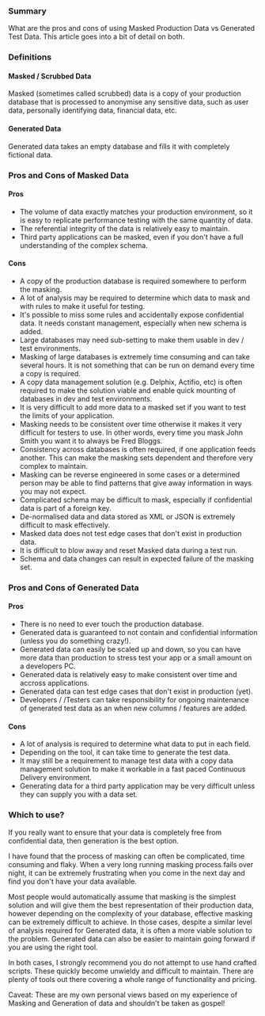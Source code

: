 ### Summary

What are the pros and cons of using Masked Production Data vs Generated Test Data. This article goes into a bit of detail on both.

### Definitions

#### Masked / Scrubbed Data
Masked (sometimes called scrubbed) data is a copy of your production database that is processed to anonymise any sensitive data, such as user data, personally identifying data, financial data, etc.

#### Generated Data
Generated data takes an empty database and fills it with completely fictional data.

### Pros and Cons of Masked Data

#### Pros

* The volume of data exactly matches your production environment, so it is easy to replicate performance testing with the same quantity of data.
* The referential integrity of the data is relatively easy to maintain.
* Third party applications can be masked, even if you don't have a full understanding of the complex schema.

#### Cons

* A copy of the production database is required somewhere to perform the masking.
* A lot of analysis may be required to determine which data to mask and with rules to make it useful for testing. 
* It's possible to miss some rules and accidentally expose confidential data. It needs constant management, especially when new schema is added.
* Large databases may need sub-setting to make them usable in dev / test environments.
* Masking of large databases is extremely time consuming and can take several hours. It is not something that can be run on demand every time a copy is required.
* A copy data management solution (e.g. Delphix, Actifio, etc) is often required to make the solution viable and enable quick mounting of databases in dev and test environments.
* It is very difficult to add more data to a masked set if you want to test the limits of your application.
* Masking needs to be consistent over time otherwise it makes it very difficult for testers to use. In other words, every time you mask John Smith you want it to always be Fred Bloggs.
* Consistency across databases is often required, if one application feeds another. This can make the masking sets dependent and therefore very complex to maintain.
* Masking can be reverse engineered in some cases or a determined person may be able to find patterns that give away information in ways you may not expect.
* Complicated schema may be difficult to mask, especially if confidential data is part of a foreign key.
* De-normalised data and data stored as XML or JSON is extremely difficult to mask effectively.
* Masked data does not test edge cases that don't exist in production data.
* It is difficult to blow away and reset Masked data during a test run.
* Schema and data changes can result in expected failure of the masking set.

### Pros and Cons of Generated Data

#### Pros

* There is no need to ever touch the production database.
* Generated data is guaranteed to not contain and confidential information (unless you do something crazy!).
* Generated data can easily be scaled up and down, so you can have more data than production to stress test your app or a small amount on a developers PC.
* Generated data is relatively easy to make consistent over time and accross applications.
* Generated data can test edge cases that don't exist in production (yet).
* Developers / /Testers can take responsibility for ongoing maintenance of generated test data as an when new columns / features are added.

#### Cons

* A lot of analysis is required to determine what data to put in each field.
* Depending on the tool, it can take time to generate the test data.
* It may still be a requirement to manage test data with a copy data management solution to make it workable in a fast paced Continuous Delivery environment.
* Generating data for a third party application may be very difficult unless they can supply you with a data set.


### Which to use?

If you really want to ensure that your data is completely free from confidential data, then generation is the best option.

I have found that the process of masking can often be complicated, time consuming and flaky. When a very long running masking process fails over night, it can be extremely frustrating when you come in the next day and find you don't have your data available.

Most people would automatically assume that masking is the simplest solution and will give them the best representation of their production data, however depending on the complexity of your database, effective masking can be extremely difficult to achieve. In those cases, despite a similar level of analysis required for Generated data, it is often a more viable solution to the problem. Generated data can also be easier to maintain going forward if you are using the right tool.

In both cases, I strongly recommend you do not attempt to use hand crafted scripts. These quickly become unwieldy and difficult to maintain. There are plenty of tools out there covering a whole range of functionality and pricing.

Caveat: These are my own personal views based on my experience of Masking and Generation of data and shouldn't be taken as gospel!





